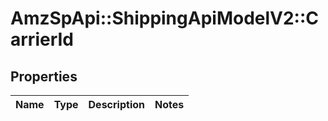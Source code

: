 # AmzSpApi::ShippingApiModelV2::CarrierId

## Properties
Name | Type | Description | Notes
------------ | ------------- | ------------- | -------------

